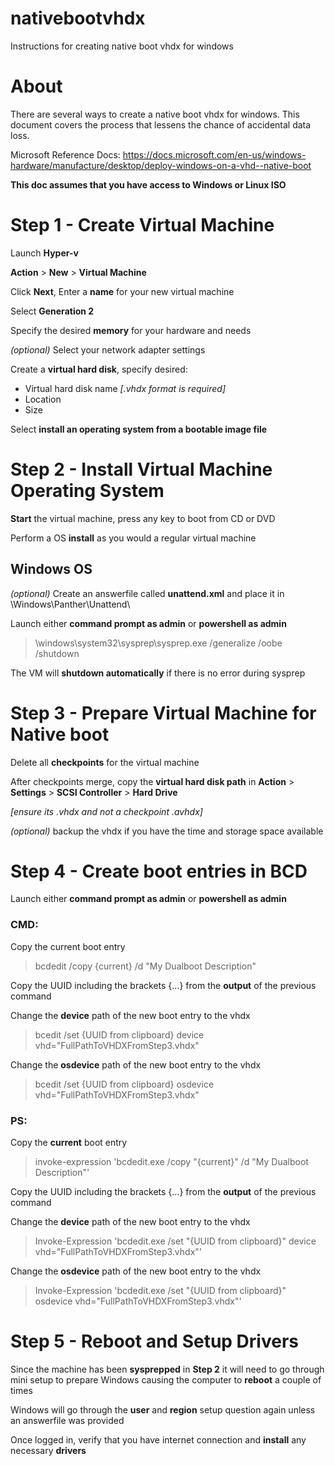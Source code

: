 # nativebootvhdx
Instructions for creating native boot vhdx for windows

# About 

There are several ways to create a native boot vhdx for windows. This document covers the process that lessens the chance of accidental data loss.

Microsoft Reference Docs: https://docs.microsoft.com/en-us/windows-hardware/manufacture/desktop/deploy-windows-on-a-vhd--native-boot 

**This doc assumes that you have access to Windows or Linux ISO**

# Step 1 - Create Virtual Machine

Launch **Hyper-v**

**Action** > **New** > **Virtual Machine**

Click **Next**, Enter a **name** for your new virtual machine

Select **Generation 2**

Specify the desired **memory** for your hardware and needs

_(optional)_ Select your network adapter settings

Create a **virtual hard disk**, specify desired:
* Virtual hard disk name _[.vhdx format is required]_
* Location
* Size

Select **install an operating system from a bootable image file**

# Step 2 - Install Virtual Machine Operating System

**Start** the virtual machine, press any key to boot from CD or DVD

Perform a OS **install** as you would a regular virtual machine

## Windows OS

_(optional)_ Create an answerfile called **unattend.xml** and place it in \Windows\Panther\Unattend\

Launch either **command prompt as admin** or **powershell as admin**
> \windows\system32\sysprep\sysprep.exe /generalize /oobe /shutdown

The VM will **shutdown automatically** if there is no error during sysprep

# Step 3 - Prepare Virtual Machine for Native boot

Delete all **checkpoints** for the virtual machine

After checkpoints merge, copy the **virtual hard disk path** in **Action** > **Settings** > **SCSI Controller** > **Hard Drive**

_[ensure its .vhdx and not a checkpoint .avhdx]_

_(optional)_ backup the vhdx if you have the time and storage space available


# Step 4 - Create boot entries in BCD
Launch either **command prompt as admin** or **powershell as admin**

### CMD: 
Copy the current boot entry
> bcdedit /copy {current} /d "My Dualboot Description"

Copy the UUID including the brackets {...} from the **output** of the previous command

Change the **device** path of the new boot entry to the vhdx
> bcedit /set {UUID from clipboard} device vhd="FullPathToVHDXFromStep3.vhdx"

Change the **osdevice** path of the new boot entry to the vhdx
> bcedit /set {UUID from clipboard} osdevice vhd="FullPathToVHDXFromStep3.vhdx"


### PS:
Copy the **current** boot entry 
> invoke-expression 'bcdedit.exe /copy "{current}" /d "My Dualboot Description"'

Copy the UUID including the brackets {...} from the **output** of the previous command

Change the **device** path of the new boot entry to the vhdx
> Invoke-Expression 'bcdedit.exe /set "{UUID from clipboard}" device vhd="FullPathToVHDXFromStep3.vhdx"'

Change the **osdevice** path of the new boot entry to the vhdx
> Invoke-Expression 'bcdedit.exe /set "{UUID from clipboard}" osdevice vhd="FullPathToVHDXFromStep3.vhdx"'

# Step 5 - Reboot and Setup Drivers

Since the machine has been **sysprepped** in **Step 2** it will need to go through mini setup to prepare Windows causing the computer to **reboot** a couple of times

Windows will go through the **user** and **region** setup question again unless an answerfile was provided

Once logged in, verify that you have internet connection and **install** any necessary **drivers**




